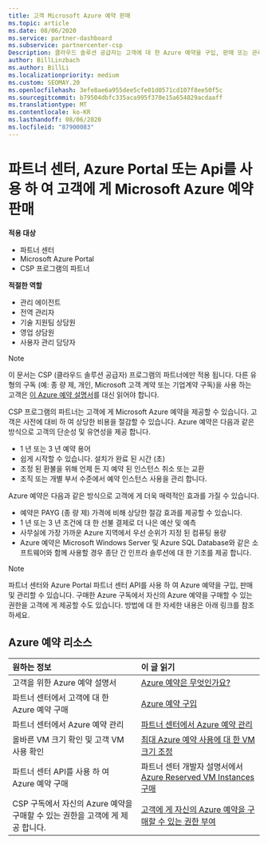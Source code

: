 ```yaml
---
title: 고객 Microsoft Azure 예약 판매
ms.topic: article
ms.date: 08/06/2020
ms.service: partner-dashboard
ms.subservice: partnercenter-csp
Description: 클라우드 솔루션 공급자는 고객에 대 한 Azure 예약을 구입, 판매 또는 관리할 수 있습니다. 파트너 센터, Azure Portal 또는 파트너 센터 API를 사용 합니다.
author: BillLinzbach
ms.author: BillLi
ms.localizationpriority: medium
ms.custom: SEOMAY.20
ms.openlocfilehash: 3efe8ae6a955dee5cfe01d0571cd107f8ee50f5c
ms.sourcegitcommit: b79504dbfc335aca995f370e15a654829acdaaff
ms.translationtype: MT
ms.contentlocale: ko-KR
ms.lasthandoff: 08/06/2020
ms.locfileid: "87900083"
---
```

# <a name="sell-microsoft-azure-reservations-to-customers-using-partner-center-the-azure-portal-or-apis"></a>파트너 센터, Azure Portal 또는 Api를 사용 하 여 고객에 게 Microsoft Azure 예약 판매

**적용 대상**

- 파트너 센터
- Microsoft Azure Portal
- CSP 프로그램의 파트너

**적절한 역할**

- 관리 에이전트
- 전역 관리자
- 기술 지원팀 상담원
- 영업 상담원
- 사용자 관리 담당자

> [!NOTE]
> 이 문서는 CSP (클라우드 솔루션 공급자) 프로그램의 파트너에만 적용 됩니다. 다른 유형의 구독 (예: 종 량 제, 개인, Microsoft 고객 계약 또는 기업계약 구독)을 사용 하는 고객은 [이 Azure 예약 설명서](https://docs.microsoft.com/azure/cost-management-billing/reservations)를 대신 읽어야 합니다.

CSP 프로그램의 파트너는 고객에 게 Microsoft Azure 예약을 제공할 수 있습니다. 고객은 사전에 대비 하 여 상당한 비용을 절감할 수 있습니다. Azure 예약은 다음과 같은 방식으로 고객의 단순성 및 유연성을 제공 합니다.

- 1 년 또는 3 년 예약 용어
- 쉽게 시작할 수 있습니다. 설치가 완료 된 시간 (초)
- 조정 된 환불을 위해 언제 든 지 예약 된 인스턴스 취소 또는 교환
- 조직 또는 개별 부서 수준에서 예약 인스턴스 사용을 관리 합니다.

Azure 예약은 다음과 같은 방식으로 고객에 게 더욱 매력적인 효과를 가질 수 있습니다.

- 예약은 PAYG (종 량 제) 가격에 비해 상당한 절감 효과를 제공할 수 있습니다.
- 1 년 또는 3 년 조건에 대 한 선불 결제로 더 나은 예산 및 예측
- 사무실에 가장 가까운 Azure 지역에서 우선 순위가 지정 된 컴퓨팅 용량
- Azure 예약은 Microsoft Windows Server 및 Azure SQL Database와 같은 소프트웨어와 함께 사용할 경우 종단 간 인프라 솔루션에 대 한 기초를 제공 합니다.

>[!NOTE]
> 파트너 센터와 Azure Portal 파트너 센터 API를 사용 하 여 Azure 예약을 구입, 판매 및 관리할 수 있습니다. 구매한 Azure 구독에서 자신의 Azure 예약을 구매할 수 있는 권한을 고객에 게 제공할 수도 있습니다. 방법에 대 한 자세한 내용은 아래 링크를 참조 하세요.

## <a name="azure-reservations-resources"></a>Azure 예약 리소스

|**원하는 정보**   |**이 글 읽기**    |
|:-----------------------------|:-----------------|
| 고객을 위한 Azure 예약 설명서 | [Azure 예약은 무엇인가요?](https://docs.microsoft.com/azure/billing/billing-save-compute-costs-reservations)
|파트너 센터에서 고객에 대 한 Azure 예약 구매   |[Azure 예약 구입](azure-reservations-buying.md)
|파트너 센터에서 Azure 예약 관리 | [파트너 센터에서 Azure 예약 관리](azure-reservations-manage.md)
|올바른 VM 크기 확인 및 고객 VM 사용 확인   |[최대 Azure 예약 사용에 대 한 VM 크기 조정](azure-usage.md)   |
|파트너 센터 API를 사용 하 여 Azure 예약 구매 | 파트너 센터 개발자 설명서에서 [Azure Reserved VM Instances 구매](https://docs.microsoft.com/partner-center/develop/purchase-azure-reservations)   |
|CSP 구독에서 자신의 Azure 예약을 구매할 수 있는 권한을 고객에 게 제공 합니다. | [고객에 게 자신의 Azure 예약을 구매할 수 있는 권한 부여](give-customers-permission.md)   |
